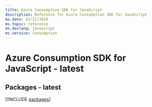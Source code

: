 ```yaml
---
title: Azure Consumption SDK for JavaScript
description: Reference for Azure Consumption SDK for JavaScript
ms.date: 03/22/2024
ms.topic: reference
ms.devlang: javascript
ms.service: consumption
---
```

# Azure Consumption SDK for JavaScript - latest
## Packages - latest
[!INCLUDE [packages](consumption-index.md)]